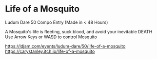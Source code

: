 # Life of a Mosquito
Ludum Dare 50 Compo Entry (Made in < 48 Hours)

A Mosquito's life is fleeting, suck blood, and avoid your inevitable DEATH
Use Arrow Keys or WASD to control Mosquito

https://ldjam.com/events/ludum-dare/50/life-of-a-mosquito
https://carystanley.itch.io/life-of-a-mosquito
